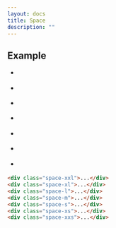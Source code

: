 ```yaml
---
layout: docs
title: Space
description: ""
---
```


## Example

<div class="group group-xs">
  <ul>
    <li>
      <div class="background-light font-size-xxl space-xxl"></div>
    </li>
    <li>
      <div class="background-light font-size-xl space-xl"></div>
    </li>
    <li>
      <div class="background-light font-size-l space-l"></div>
    </li>
    <li>
      <div class="background-light font-size-m space-m"></div>
    </li>
    <li>
      <div class="background-light font-size-s space-s"></div>
    </li>
    <li>
      <div class="background-light font-size-xs space-xs"></div>
    </li>
    <li>
      <div class="background-light font-size-xxs space-xxs"></div>
    </li>
  </ul>
</div>

```html
<div class="space-xxl">...</div>
<div class="space-xl">...</div>
<div class="space-l">...</div>
<div class="space-m">...</div>
<div class="space-s">...</div>
<div class="space-xs">...</div>
<div class="space-xxs">...</div>
```
